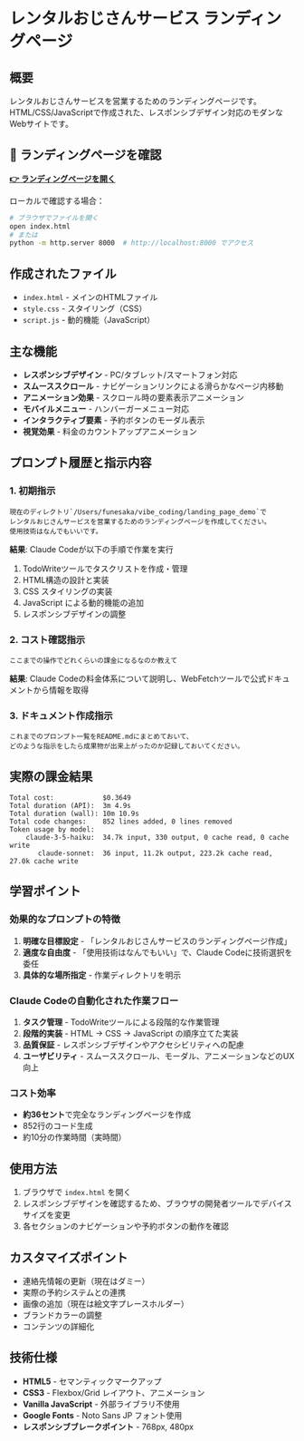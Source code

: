 # レンタルおじさんサービス ランディングページ

## 概要
レンタルおじさんサービスを営業するためのランディングページです。HTML/CSS/JavaScriptで作成された、レスポンシブデザイン対応のモダンなWebサイトです。

## 🚀 ランディングページを確認
**[👉 ランディングページを開く](./index.html)**

ローカルで確認する場合：
```bash
# ブラウザでファイルを開く
open index.html
# または
python -m http.server 8000  # http://localhost:8000 でアクセス
```

## 作成されたファイル
- `index.html` - メインのHTMLファイル
- `style.css` - スタイリング（CSS）
- `script.js` - 動的機能（JavaScript）

## 主な機能
- **レスポンシブデザイン** - PC/タブレット/スマートフォン対応
- **スムーススクロール** - ナビゲーションリンクによる滑らかなページ内移動
- **アニメーション効果** - スクロール時の要素表示アニメーション
- **モバイルメニュー** - ハンバーガーメニュー対応
- **インタラクティブ要素** - 予約ボタンのモーダル表示
- **視覚効果** - 料金のカウントアップアニメーション

## プロンプト履歴と指示内容

### 1. 初期指示
```
現在のディレクトリ`/Users/funesaka/vibe_coding/landing_page_demo`で
レンタルおじさんサービスを営業するためのランディングページを作成してください。
使用技術はなんでもいいです。
```

**結果**: Claude Codeが以下の手順で作業を実行
1. TodoWriteツールでタスクリストを作成・管理
2. HTML構造の設計と実装
3. CSS スタイリングの実装
4. JavaScript による動的機能の追加
5. レスポンシブデザインの調整

### 2. コスト確認指示
```
ここまでの操作でどれくらいの課金になるなのか教えて
```

**結果**: Claude Codeの料金体系について説明し、WebFetchツールで公式ドキュメントから情報を取得

### 3. ドキュメント作成指示
```
これまでのプロンプト一覧をREADME.mdにまとめておいて、
どのような指示をしたら成果物が出来上がったのか記録しておいてください。
```

## 実際の課金結果
```
Total cost:            $0.3649
Total duration (API):  3m 4.9s
Total duration (wall): 10m 10.9s
Total code changes:    852 lines added, 0 lines removed
Token usage by model:
    claude-3-5-haiku:  34.7k input, 330 output, 0 cache read, 0 cache write
       claude-sonnet:  36 input, 11.2k output, 223.2k cache read, 27.0k cache write
```

## 学習ポイント

### 効果的なプロンプトの特徴
1. **明確な目標設定** - 「レンタルおじさんサービスのランディングページ作成」
2. **適度な自由度** - 「使用技術はなんでもいい」で、Claude Codeに技術選択を委任
3. **具体的な場所指定** - 作業ディレクトリを明示

### Claude Codeの自動化された作業フロー
1. **タスク管理** - TodoWriteツールによる段階的な作業管理
2. **段階的実装** - HTML → CSS → JavaScript の順序立てた実装
3. **品質保証** - レスポンシブデザインやアクセシビリティへの配慮
4. **ユーザビリティ** - スムーススクロール、モーダル、アニメーションなどのUX向上

### コスト効率
- **約36セント**で完全なランディングページを作成
- 852行のコード生成
- 約10分の作業時間（実時間）

## 使用方法
1. ブラウザで `index.html` を開く
2. レスポンシブデザインを確認するため、ブラウザの開発者ツールでデバイスサイズを変更
3. 各セクションのナビゲーションや予約ボタンの動作を確認

## カスタマイズポイント
- 連絡先情報の更新（現在はダミー）
- 実際の予約システムとの連携
- 画像の追加（現在は絵文字プレースホルダー）
- ブランドカラーの調整
- コンテンツの詳細化

## 技術仕様
- **HTML5** - セマンティックマークアップ
- **CSS3** - Flexbox/Grid レイアウト、アニメーション
- **Vanilla JavaScript** - 外部ライブラリ不使用
- **Google Fonts** - Noto Sans JP フォント使用
- **レスポンシブブレークポイント** - 768px, 480px

